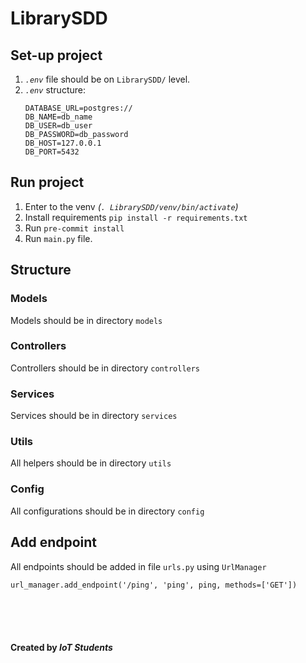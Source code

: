 # LibrarySDD

## Set-up project

1. _`.env`_ file should be on `LibrarySDD/` level.
2. _`.env`_ structure:
    ```
    DATABASE_URL=postgres://
    DB_NAME=db_name
    DB_USER=db_user
    DB_PASSWORD=db_password
    DB_HOST=127.0.0.1
    DB_PORT=5432
    ```

## Run project

1. Enter to the venv _(`. LibrarySDD/venv/bin/activate`)_
2. Install requirements `pip install -r requirements.txt`
3. Run `pre-commit install`
4. Run `main.py` file.

## Structure

### Models

Models should be in directory `models`

### Controllers

Controllers should be in directory `controllers`

### Services

Services should be in directory `services`

### Utils

All helpers should be in directory `utils`
### Config

All configurations should be in directory `config`

## Add endpoint

All endpoints should be added in file `urls.py` using `UrlManager`
```
url_manager.add_endpoint('/ping', 'ping', ping, methods=['GET'])
```

<br>
<br>
<br>

#### Created by _IoT Students_
